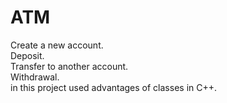 # ATM    
Create a new account.  
Deposit.   
Transfer to another account.    
Withdrawal.    
in this project used advantages of classes in C++.

